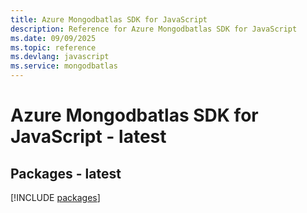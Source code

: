 ```yaml
---
title: Azure Mongodbatlas SDK for JavaScript
description: Reference for Azure Mongodbatlas SDK for JavaScript
ms.date: 09/09/2025
ms.topic: reference
ms.devlang: javascript
ms.service: mongodbatlas
---
```

# Azure Mongodbatlas SDK for JavaScript - latest
## Packages - latest
[!INCLUDE [packages](mongodbatlas-index.md)]